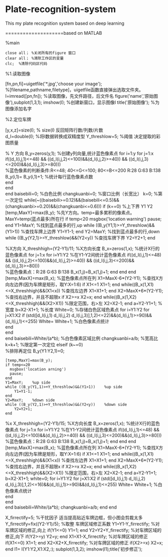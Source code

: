 # Plate-recognition-system
This my plate recognition system based on deep learning


====================based on MATLAB

%main
```
close all； %关闭所有的figure 窗口
clear all； %清除工作区的变量
clc;  %清除代码区代码
```
%1.读取图像

[fn,pn,fi]=uigetfile('*.jpg','choose your image');  
                       %[filename,pathname,filetype]，uigetfile函数直接弹出选取文件夹。
I=imread([pn,fn]);     %读取图像，先文件路径，后文件名
figure('name','原始图像'),subplot(1,3,1);
imshow(I);     %创建新窗口，显示图像I
title('原始图像');     %为图像添加名字

%2.定位车牌

[y,x,z]=size(I);      % size(I) 反回矩阵行数/列数/片数          
d_I=double(I);          %将I数据转换成双精度型
Y_threshlow=5;          %阈值 决定提取的彩图质量

% Y 方向
B_y=zeros(y,1);      %创建y列向量,统计蓝色像素点
for i=1:y
    for j=1:x   
        if((d_I(i,j,1)<=48) && ((d_I(i,j,2)<=100)&&(d_I(i,j,2)>=40)) && ((d_I(i,j,3)<=200)&&(d_I(i,j,3)>=80)))  
           %蓝色像素的判断条件:R<=48;  40<=G<=100;  80<=B<=200     R:28  G:63  B:138
           B_y(i,1)= B_y(i,1)+1;     %统计每行蓝色像素点数                    
        end  
    end       
end
baisebili=0;        %白色比例
changkuanbi=0;      %窗口比例（长宽比）
k=0;   %第一次定位
while(~((baisebili>=0.12)&&(baisebili<=0.5)&&(changkuanbi>=0.20)&&(changkuanbi<=0.6)))
if (k==0)
%上下界 Y1 Y2
  [temp,MaxY]=max(B_y);  %先Y方向。temp=最多累积的像素点。MaxY=temp(蓝点最多)所在行
  if temp<20
    msgbox('location warning')
    pause;
  end
  Y1=MaxY;   %找到蓝点最多的行,up
  while ((B_y(Y1,1)>=Y_threshlow)&&(Y1>1))   %查找车牌上边界 
    Y1=Y1-1;
  end
  Y2=MaxY;    %找到蓝点最多的行,down
  while ((B_y(Y2,1)>=Y_threshlow)&&(Y2<y))   %查找车牌下界
    Y2=Y2+1;
  end
  
%X方向
  X_threshhigh=(Y2-Y1)/11;    %X方向长度
  B_x=zeros(1,x);   %统计X行的蓝色像素点
  for j=1:x
    for i=Y1:Y2     %在Y1-Y2间统计蓝色像素点
      if((d_I(i,j,1)<=48) && ((d_I(i,j,2)<=100)&&(d_I(i,j,2)>=40)) && ((d_I(i,j,3)<=200)&&(d_I(i,j,3)>=80)))   
      %蓝色像素点：R:28  G:63  B:138
      B_x(1,j)=B_x(1,j)+1;
      end
    end
  end
  [temp,MaxX]=max(B_x);   %蓝色像素点所在列
  X1=MaxX-6*(Y2-Y1);    %查找X方向左边界(因为车牌是矩形，取Y:X=1:6)
  if X1<=1
     X1=1;
  end
  while((B_x(1,X1)<=X_threshhigh)&&(X1<x))    %查找左边界
      X1=X1+1;
  end
  X2=MaxX+6*(Y2-Y1);    %查找右边界，并且不超限x
  if X2>=x
     X2=x; 
  end
  while((B_x(1,X2)<=X_threshhigh)&&(X2>X1))   %限定范围，右>左
      X2=X2-1;
  end
   a=Y2-Y1+1;        %宽度
   b=X2-X1+1;        %长度
   White=0;            %存储白色区域色素点
   for i=Y1:Y2
       for j=X1:X2
          if  (std([d_I(i,j,1) d_I(i,j,2) d_I(i,j,3)],1,2)<=22)&&(d_I(i,j,1)>=90)&&(d_I(i,j,1)<=255)
             White= White+1;    %白色像素点统计                    
            end  
            end       
        end
 baisebili=White/(a*b);     %白色像素区域比例
 changkuanbi=a/b;           %宽高比
 k=k+1;  %限定第一次定位 
 elseif (k~=0)  
%排除再定位
    B_y(Y1:Y2,1)=0;
    
    [temp,MaxY]=max(B_y);
    if temp<=20
      msgbox('location arning')
      pause;
    end
    Y1=MaxY;    %up side
    while ((B_y(Y1,1)>+Y_threshlow)&&(Y1>1))    %up side
        Y1=Y1-1;
    end
    Y2=MaxY;    %down side
    while ((B_y(Y2,1)>+Y_threshlow)&&(Y2<y))    %down side
        Y2=Y2+1;
    end
  %x
    X_threshhigh=(Y2-Y1)/15;    %X方向长度
    B_x=zeros(1,x);   %统计X行的蓝色像素点
  for j=1:x
    for i=Y1:Y2     %在Y1-Y2间统计蓝色像素点
      if((d_I(i,j,1)<=48) && ((d_I(i,j,2)<=100)&&(d_I(i,j,2)>=40)) && ((d_I(i,j,3)<=200)&&(d_I(i,j,3)>=80)))   
      %蓝色像素点：R:28  G:63  B:138
      B_x(1,j)=B_x(1,j)+1;
      end
    end
  end
  [temp,MaxX]=max(B_x);   %蓝色像素点所在列
  X1=MaxX-6*(Y2-Y1);    %查找X方向左边界(因为车牌是矩形，取Y:X=1:6)
  if X1<=1
     X1=1;
  end
  while((B_x(1,X1)<=X_threshhigh)&&(X1<x))    %查找左边界
      X1=X1+1;
  end
  X2=MaxX+6*(Y2-Y1);    %查找右边界，并且不超限x
  if X2>=x
     X2=x; 
  end
  while((B_x(1,X2)<=X_threshhigh)&&(X2>X1))   %限定范围，右>左
      X2=X2-1;
  end
  a=Y2-Y1+1;
  b=X2-X1+1;
  white=0;
  for i=Y1:Y2
     for j=X1:X2
        if  (std([d_I(i,j,1) d_I(i,j,2) d_I(i,j,3)],1,2)<=16)&&(d_I(i,j,1)>=90)&&(d_I(i,j,1)<=255)
             White= White+1;    %白色像素点统计                    
            end  
            end       
        end
  baisebili=White/(a*b);
        changkuanbi=a/b;
  end
end  
    
X_firrectify=5;          %干扰因子 适当提高贴近车牌边框，但小图会剪裁太多 
Y_firrectify=fix((Y2-Y1)/5);      %取整 车牌区域修正系数
Y1=Y1-Y_firrectify;               %对车牌区域的修正,向上
if(Y1<=0)
  Y1=1;
end
Y2=Y2+Y_firrectify;               %对车牌区域的修正,向下
if(Y2>=y)
  Y2=y;
end
X1=X1-X_firrectify;               %对车牌区域的修正
if(X1<=0)
  X1=1;
end
X2=X2+X_firrectify;               %对车牌区域的修正
if(X2>=x)
  X2=x;
end
I1= I(Y1:Y2,X1:X2,:);
subplot(1,3,2);
imshow(I1);title('初步修正');     





